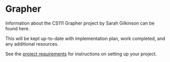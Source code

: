 # Grapher

Information about the CS111 Grapher project by Sarah Gilkinson can be found
here.

This will be kept up-to-date with implementation plan, work completed, and 
any additional resources.

See the 
[project requirements](http://www.cs.hmc.edu/~benw/teaching/cs111_fa14/project.html) 
for instructions on setting up your project.


